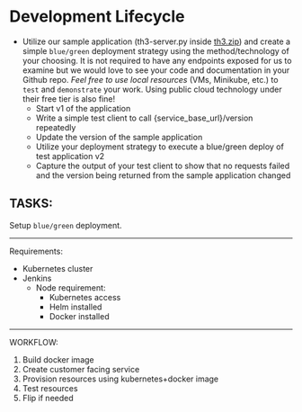 # Development Lifecycle
- Utilize our sample application (th3-server.py inside [th3.zip](https://volskayaindustries.com/th3.zip)) and create a simple `blue/green` 
deployment strategy using the method/technology of your choosing. It is not required to have any 
endpoints exposed for us to examine but we would love to see your code and documentation in your 
Github repo. _Feel free to use local resources_ (VMs, Minikube, etc.) to `test` and `demonstrate` your work. 
Using public cloud technology under their free tier is also fine!
    - Start v1 of the application
    - Write a simple test client to call {service_base_url}/version repeatedly
    - Update the version of the sample application
    - Utilize your deployment strategy to execute a blue/green deploy of test application v2
    - Capture the output of your test client to show that no requests failed and the version being returned from
      the sample application changed
 
## TASKS:
Setup `blue/green` deployment.

---
Requirements:
- Kubernetes cluster
- Jenkins
  - Node requirement:
    - Kubernetes access
    - Helm installed
    - Docker installed
---
WORKFLOW:
1. Build docker image
2. Create customer facing service
3. Provision resources using kubernetes+docker image
4. Test resources 
5. Flip if needed

    
